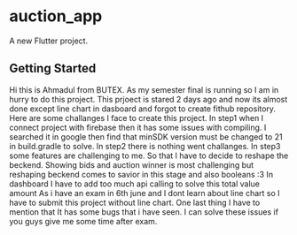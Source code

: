 # auction_app

A new Flutter project.

## Getting Started
Hi this is Ahmadul from BUTEX.
As my semester final is running so I am in hurry to do this project. This prjoect is stared 2 days ago and now its almost done except line chart in dasboard and forgot to create fithub repository.
Here are some challanges I face to create this project.
In step1 when I connect project with firebase then it has some issues with compiling. I searched it in google then find that minSDK version must be changed to 21 in build.gradle to solve.
In step2 there is nothing went challanges.
In step3 some features are challenging to me. So that I have to decide to reshape the beckend. Showing bids and auction winner is most challenging but reshaping beckend comes to savior in this stage and also booleans :3
In dashboard I have to add too much api calling to solve this total value amount
As i have an exam in 6th june and I dont learn about line chart so I have to submit this project without line chart.
One last thing I have to mention that It has some bugs that i have seen. I can solve these issues if you guys give me some time after exam.

